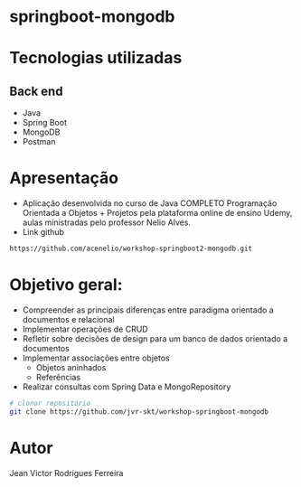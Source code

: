# springboot-mongodb

# Tecnologias utilizadas
## Back end
- Java
- Spring Boot
- MongoDB
- Postman


# Apresentação
- Aplicação desenvolvida no curso de Java COMPLETO Programação Orientada a Objetos + Projetos 
  pela plataforma online de ensino Udemy, aulas ministradas pelo professor Nelio Alves.
- Link github
 ```bash
 https://github.com/acenelio/workshop-springboot2-mongodb.git
 ```

# Objetivo geral:

 - Compreender as principais diferenças entre paradigma orientado a documentos e relacional
 - Implementar operações de CRUD
 - Refletir sobre decisões de design para um banco de dados orientado a documentos
 - Implementar associações entre objetos
   - Objetos aninhados
   - Referências
 - Realizar consultas com Spring Data e MongoRepository


```bash
# clonar repositório
git clone https://github.com/jvr-skt/workshop-springboot-mongodb
```

# Autor

Jean Victor Rodrigues Ferreira

